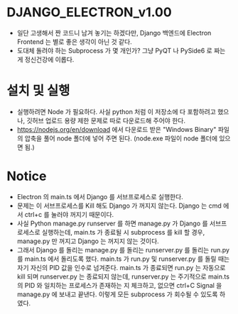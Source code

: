 # DJANGO_ELECTRON_v1.00
  - 일단 고생해서 짠 코드니 남겨 놓기는 하겠다만, Django 백엔드에 Electron Frontend 는 별로 좋은 생각이 아닌 것 같다. 
  - 도대체 돌려야 하는 Subprocess 가 몇 개인가? 그냥 PyQT 나 PySide6 로 짜는 게 정신건강에 이롭다.

 # 설치 및 실행
   - 실행하려면 Node 가 필요하다. 사실 python 처럼 이 저장소에 다 포함하려고 했으나, 깃허브 업로드 용량 제한 문제로 따로 다운로드해 주어야 한다.
   - https://nodejs.org/en/download 에서 다운로드 받은 "Windows Binary" 파일의 압축을 풀어 node 폴더에 넣어 주면 된다. (node.exe 파일이 node 폴더에 있으면 됨.)

 # Notice
   - Electron 의 main.ts 에서 Django 를 서브프로세스로 실행한다.
   - 문제는 이 서브프로세스를 Kill 해도 Django 가 꺼지지 않는다. Django 는 cmd 에서 ctrl+c 를 눌러야 꺼지기 때문이다.
   - 사실 Python manage.py runserver 를 하면 manage.py 가 Django 를 서브프로세스로 실행하는데, main.ts 가 종료될 시 subprocess 를 kill 할 경우, manage.py 만 꺼지고 Django 는 꺼지지 않는 것이다.
   - 그래서 Django 를 돌리는 manage.py 를 돌리는 runserver.py 를 돌리는 run.py 를 main.ts 에서 돌리도록 했다. main.ts 가 run.py 및 runserver.py 를 돌릴 때는 자기 자신의 PID 값을 인수로 넘겨준다. main.ts 가 종료되면 run.py 는 자동으로 kill 되며 runserver.py 는 종료되지 않는데, runserver.py 는 주기적으로 main.ts 의 PID 와 일치하는 프로세스가 존재하는 지 체크하고, 없으면 ctrl+C Signal 을 manage.py 에 보내고 끝낸다. 이렇게 모든 subprocess 가 회수될 수 있도록 하였다.
